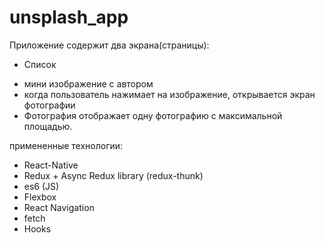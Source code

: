 # unsplash_app
Приложение содержит два экрана(страницы):
* Список
- мини изображение с автором
- когда пользователь нажимает на изображение, открывается экран фотографии 
- Фотография отображает одну фотографию с максимальной площадью.

примененные технологии:
* React-Native
* Redux + Async Redux library (redux-thunk)
* es6 (JS)
* Flexbox
* React Navigation
* fetch
* Hooks
